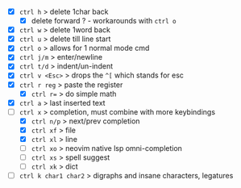 - [x] `ctrl h` > delete 1char back
	- [x] delete forward ? - workarounds with `ctrl o`
- [x] `ctrl w` > delete 1word back
- [x] `ctrl u` > delete till line start
- [x] `ctrl o` >  allows for 1 normal mode cmd
- [x] `ctrl j/m` > enter/newline
- [x] `ctrl t/d` > indent/un-indent
- [x] `ctrl v <Esc>` > drops the `^[` which stands for esc
- [x] `ctrl r reg` > paste the register
	- [x] `ctrl r=` > do simple math
- [x] `ctrl a` > last inserted text
- [ ] `ctrl x` > completion, must combine with more keybindings
	- [x] `ctrl n/p` > next/prev completion
	- [x] `ctrl xf` > file
	- [x] `ctrl xl` > line
	- [ ] `ctrl xo` > neovim native lsp omni-completion
	- [ ] `ctrl xs` > spell suggest
	- [ ] `ctrl xk` > dict
- [ ] `ctrl k char1 char2` > digraphs and insane characters, legatures 